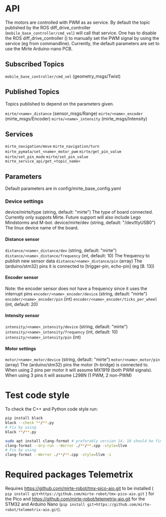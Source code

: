 # API

The motors are controlled with PWM as as service. By default the topic published by the ROS diff_drive_controller (`mobile_base_controller/cmd_vel`) will call that service. One has to disable the ROS diff_drive_controller () to manually set the PWM signal by using the service (eg from commandline).
Currently, the default parameters are set to use the Mirte Arduino-nano PCB.

## Subscribed Topics
`mobile_base_controller/cmd_vel` (geometry_msgs/Twist)

## Published Topics
Topics published to depend on the parameters given.

`mirte/<name>_distance` (sensor_msgs/Range)
`mirte/<name>_encoder` (mirte_msgs/Encoder)
`mirte/<name>_intensity` (mirte_msgs/Intensity)

## Services
`mirte_navigation/move`
`mirte_navigation/turn`
`mirte_pymata/set_<name>_motor_pwm`
`mirte/get_pin_value`
`mirte/set_pin_mode`
`mirte/set_pin_value`
`mirte_service_api/get_<topic_name>`


## Parameters
Default parameters are in config/mirte_base_config.yaml

### Device settings
device/mirte/type (string, default: "mirte")
    The type of board connected. Currently only suppots Mirte. Future support will also include Lego Mindstorms and M-bot.
device/mirte/dev (string, default: "/dev/ttyUSB0")
    The linux device name of the board.

#### Distance sensor
`distance/<name>_distance/dev` (string, default: "mirte")
`distance/<name>_distance/frequency` (int, default: 10)
    The frequency to publish new sensor data
`distance/<name>_distance/pin` (array)
    The (arduino/stm32) pins it is connected to [trigger-pin, echo-pin] (eg [8. 13])

#### Encoder sensor
Note: the encoder sensor does not have a frequency since it uses the interrupt pins
`encoder/<name>_encoder/device` (string, default: "mirte")
`encoder/<name>_encoder/pin` (int)
`encoder/<name>_encoder/ticks_per_wheel` (int, default: 20)

#### Intensity sensor
`intensity/<name>_intensity/device` (string, default: "mirte")
`intensity/<name>_intensity/frequency` (int, default: 10)
`intensity/<name>_intensity/pin` (int)

#### Motor settings
`motor/<name>_motor/device` (string, default: "mirte")
`motor/<name>_motor/pin` (array)
     The (arduino/stm32) pins the motor (h-bridge) is connected to. When using 2 pins per motor it will assume MX1919 (both PWM signals). When using 3 pins it will assume L298N (1 PWM, 2 non-PWM)



# Test code style
To check the C++ and Python code style run:
```sh
pip install black
black --check **/**.py
# Fix by using
black **/**.py

sudo apt install clang-format # preferably version 14, 10 should be fine
clang-format --dry-run --Werror ./**/**.cpp -style=llvm
# Fix by using
clang-format --Werror ./**/**.cpp -style=llvm -i
```

# Required packages Telemetrix
Requires https://github.com/mirte-robot/tmx-pico-aio.git to be installed ( ```pip install git+https://github.com/mirte-robot/tmx-pico-aio.git``` ) for the Pico and https://github.com/mirte-robot/telemetrix-aio.git for the STM32 and Arduino Nano (```pip install git+https://github.com/mirte-robot/telemetrix-aio.git```).
